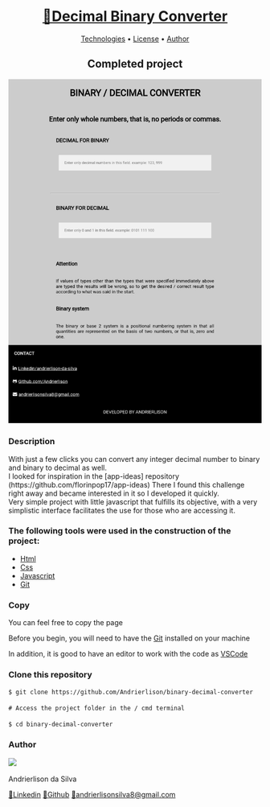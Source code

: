 <div align="center">
<h1>
    <a href="https://andrierlison.github.io/binary-decimal-converter">🔗Decimal Binary Converter</a>
</h1>

<p>
    <a href="#technologies">Technologies</a> •
    <a href="https://github.com/Andrierlison/binary-decimal-converter/blob/master/LICENSE">License</a> •
    <a href="#author">Author</a>
</p>

<h2>Completed project</h2>

<p>
    <img alt="Binary decimal converter banner" title="Binary decimal converter banner" src="images/banner.png" width="600"/>
</p>
</div>

<h3>Description</h3>
<p>With just a few clicks you can convert any integer decimal number to binary and binary to decimal as well.<br/>
I looked for inspiration in the [app-ideas] repository (https://github.com/florinpop17/app-ideas) There I found this challenge right away and became interested in it so I developed it quickly.<br />
Very simple project with little javascript that fulfills its objective, with a very simplistic interface facilitates the use for those who are accessing it.</p>

<h3 id="technologies">The following tools were used in the construction of the project:</h3>

- [Html](https://developer.mozilla.org/pt-BR/docs/Web/HTML)
- [Css](https://developer.mozilla.org/pt-BR/docs/Web/Css)
- [Javascript](https://developer.mozilla.org/pt-BR/docs/Web/Javascript)
- [Git](https://git-scm.com/)

<h3>Copy</h3>
<p>You can feel free to copy the page</p>

<p>Before you begin, you will need to have the <a href="https://git-scm.com">Git</a> installed on your machine</p>

<p>In addition, it is good to have an editor to work with the code as <a href="https://code.visualstudio.com/">VSCode</a></p>

<h3>Clone this repository</h3>

```
$ git clone https://github.com/Andrierlison/binary-decimal-converter

# Access the project folder in the / cmd terminal

$ cd binary-decimal-converter
```

<h3 id="author">Author</h3>
<img 
src="https://avatars1.githubusercontent.com/u/58059077?s=460&u=fe7710f54c3de191e906a30fd79877cecd312e9b&v=4"
width="100px"
/>
<p>Andrierlison da Silva</p>
<a href="https://www.linkedin.com/in/andrierlison-da-silva-916775190/">🔗Linkedin</a>
<a href="https://github.com/Andrierlison">🔗Github</a>
<a href="mailto:andrierlisonsilva8@gmail.com"><i class="fas fa-envelope"></i>🔗andrierlisonsilva8@gmail.com</a>

